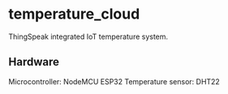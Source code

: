 # temperature_cloud
ThingSpeak integrated IoT temperature system.

## Hardware
Microcontroller: NodeMCU ESP32
Temperature sensor: DHT22